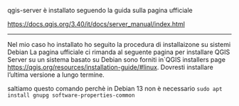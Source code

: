 qgis-server è installato seguendo la guida sulla pagina ufficiale

https://docs.qgis.org/3.40/it/docs/server_manual/index.html

--------

Nel mio caso ho installato ho seguito la procedura di installaizone su sistemi Debian
La pagina ufficiale ci rimanda al seguente pagina per installare QGIS Server su un sistema basato su Debian sono forniti in`QGIS installers page <https://qgis.org/resources/installation-guide/#linux>. Dovresti installare l’ultima versione a lungo termine.

saltiamo questo comando perchè in Debian 13 non è necessario
`
sudo apt install gnupg software-properties-common
`
